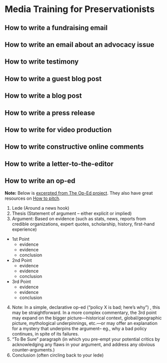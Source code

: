 # Media Training for Preservationists

## How to write a fundraising email

## How to write an email about an advocacy issue

## How to write testimony

## How to write a guest blog post 

## How to write a blog post

## How to write a press release

## How to write for video production

## How to write constructive online comments

## How to write a letter-to-the-editor

## How to write an op-ed

**Note:** Below is [excerpted from The Op-Ed project](http://www.theopedproject.org/index.php?option=com_content&view=article&id=68&Itemid=80
). They also have great resources on [How to pitch](http://www.theopedproject.org/index.php?option=com_content&view=article&id=70&Itemid=82).

1. Lede (Around a news hook)
2. Thesis (Statement of argument – either explicit or implied)
3. Argument: Based on evidence (such as stats, news, reports from credible organizations, expert quotes, scholarship, history, first-hand experience)
  - 1st Point
    - evidence
    - evidence
    - conclusion
  - 2nd Point
    - evidence
    - evidence
    - conclusion
  - 3rd Point
    - evidence
    - evidence
    - conclusion
4. Note: In a simple, declarative op-ed (“policy X is bad; here’s why”) , this may be straightforward. In a more complex commentary, the 3rd point may expand on the bigger picture—historical context, global/geographic picture, mythological underpinnings, etc.—or may offer an explanation for a mystery that underpins the argument– eg., why a bad policy continues, in spite of its failures.
5. “To Be Sure” paragraph (in which you pre-empt your potential critics by acknowledging any flaws in your argument, and address any obvious counter-arguments.)
6. Conclusion (often circling back to your lede)
